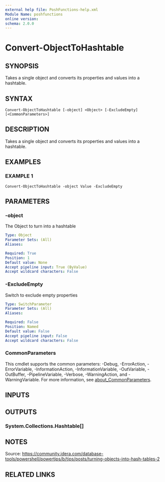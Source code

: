 ```yaml
---
external help file: PoshFunctions-help.xml
Module Name: poshfunctions
online version:
schema: 2.0.0
---
```


# Convert-ObjectToHashtable

## SYNOPSIS
Takes a single object and converts its properties and values into a hashtable.

## SYNTAX

```
Convert-ObjectToHashtable [-object] <Object> [-ExcludeEmpty] [<CommonParameters>]
```

## DESCRIPTION
Takes a single object and converts its properties and values into a hashtable.

## EXAMPLES

### EXAMPLE 1
```
Convert-ObjectToHashtable -object Value -ExcludeEmpty
```

## PARAMETERS

### -object
The Object to turn into a hashtable

```yaml
Type: Object
Parameter Sets: (All)
Aliases:

Required: True
Position: 1
Default value: None
Accept pipeline input: True (ByValue)
Accept wildcard characters: False
```

### -ExcludeEmpty
Switch to exclude empty properties

```yaml
Type: SwitchParameter
Parameter Sets: (All)
Aliases:

Required: False
Position: Named
Default value: False
Accept pipeline input: False
Accept wildcard characters: False
```

### CommonParameters
This cmdlet supports the common parameters: -Debug, -ErrorAction, -ErrorVariable, -InformationAction, -InformationVariable, -OutVariable, -OutBuffer, -PipelineVariable, -Verbose, -WarningAction, and -WarningVariable. For more information, see [about_CommonParameters](http://go.microsoft.com/fwlink/?LinkID=113216).

## INPUTS

## OUTPUTS

### System.Collections.Hashtable[]
## NOTES
Source: https://community.idera.com/database-tools/powershell/powertips/b/tips/posts/turning-objects-into-hash-tables-2

## RELATED LINKS
